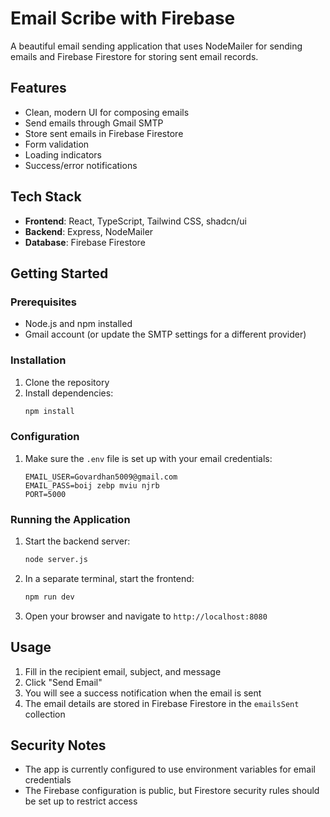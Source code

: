 
# Email Scribe with Firebase

A beautiful email sending application that uses NodeMailer for sending emails and Firebase Firestore for storing sent email records.

## Features

- Clean, modern UI for composing emails
- Send emails through Gmail SMTP
- Store sent emails in Firebase Firestore
- Form validation
- Loading indicators
- Success/error notifications

## Tech Stack

- **Frontend**: React, TypeScript, Tailwind CSS, shadcn/ui
- **Backend**: Express, NodeMailer
- **Database**: Firebase Firestore

## Getting Started

### Prerequisites

- Node.js and npm installed
- Gmail account (or update the SMTP settings for a different provider)

### Installation

1. Clone the repository
2. Install dependencies:
   ```bash
   npm install
   ```

### Configuration

1. Make sure the `.env` file is set up with your email credentials:
   ```
   EMAIL_USER=Govardhan5009@gmail.com
   EMAIL_PASS=boij zebp mviu njrb
   PORT=5000
   ```

### Running the Application

1. Start the backend server:
   ```bash
   node server.js
   ```

2. In a separate terminal, start the frontend:
   ```bash
   npm run dev
   ```

3. Open your browser and navigate to `http://localhost:8080`

## Usage

1. Fill in the recipient email, subject, and message
2. Click "Send Email"
3. You will see a success notification when the email is sent
4. The email details are stored in Firebase Firestore in the `emailsSent` collection

## Security Notes

- The app is currently configured to use environment variables for email credentials
- The Firebase configuration is public, but Firestore security rules should be set up to restrict access

